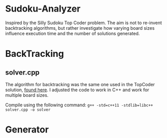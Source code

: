 # Sudoku-Analyzer

Inspired by the Silly Sudoku Top Coder problem. The aim is not to re-invent backtracking algorithms, but rather investigate how varying board sizes influence execution time and the number of solutions generated.

# BackTracking 
## solver.cpp

The algorithm for backtracking was the same one used in the TopCoder solution, [found here](https://www.topcoder.com/tc?module=Static&d1=match_editorials&d2=srm315). I adjusted the code to work in C++ and work for multiple board sizes.

Compile using the following command:
`g++ -std=c++11 -stdlib=libc++ solver.cpp -o solver`

# Generator 
